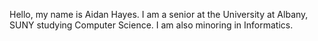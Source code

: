 Hello, my name is Aidan Hayes. I am a senior at the University at Albany, SUNY studying Computer Science. I am also minoring in Informatics.